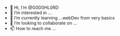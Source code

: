 - 👋 Hi, I’m @G0D0HL0RD
- 👀 I’m interested in ... <webDev> <webDesign> <JavaProgramming>
- 🌱 I’m currently learning ...webDev from very basics
- 💞️ I’m looking to collaborate on ...
- 📫 How to reach me ...

<!---
G0D0HL0RD/G0D0HL0RD is a ✨ special ✨ repository because its `README.md` (this file) appears on your GitHub profile.
You can click the Preview link to take a look at your changes.
--->
